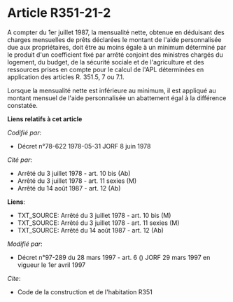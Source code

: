 # Article R351-21-2

A compter du 1er juillet 1987, la mensualité nette, obtenue en déduisant des charges mensuelles de prêts déclarées le montant
de l'aide personnalisée due aux propriétaires, doit être au moins égale à un minimum déterminé par le produit d'un
coefficient fixé par arrêté conjoint des ministres chargés du logement, du budget, de la sécurité sociale et de l'agriculture
et des ressources prises en compte pour le calcul de l'APL déterminées en application des articles R. 351.5, 7 ou 7.1.

Lorsque la mensualité nette est inférieure au minimum, il est appliqué au montant mensuel de l'aide personnalisée un
abattement égal à la différence constatée.

**Liens relatifs à cet article**

_Codifié par_:

  - Décret n°78-622 1978-05-31 JORF 8 juin 1978

_Cité par_:

  - Arrêté du 3 juillet 1978 - art. 10 bis (Ab)
  - Arrêté du 3 juillet 1978 - art. 11 sexies (M)
  - Arrêté du 14 août 1987 - art. 12 (Ab)

**Liens**:

  - TXT_SOURCE: Arrêté du 3 juillet 1978 - art. 10 bis (M)
  - TXT_SOURCE: Arrêté du 3 juillet 1978 - art. 11 sexies (M)
  - TXT_SOURCE: Arrêté du 14 août 1987 - art. 12 (Ab)

_Modifié par_:

  - Décret n°97-289 du 28 mars 1997 - art. 6 () JORF 29 mars 1997 en vigueur le 1er avril 1997

_Cite_:

  - Code de la construction et de l'habitation R351
